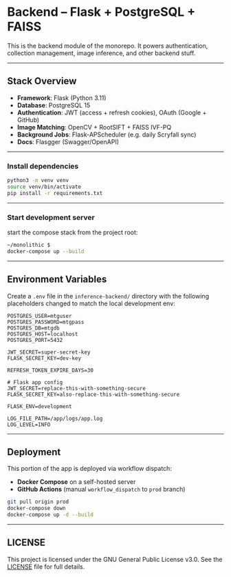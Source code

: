 # Backend – Flask + PostgreSQL + FAISS

This is the backend module of the monorepo. It powers authentication, collection management, image inference, and other backend stuff.

---

## Stack Overview

* **Framework**: Flask (Python 3.11)
* **Database**: PostgreSQL 15
* **Authentication**: JWT (access + refresh cookies), OAuth (Google + GitHub)
* **Image Matching**: OpenCV + RootSIFT + FAISS IVF-PQ
* **Background Jobs**: Flask-APScheduler (e.g. daily Scryfall sync)
* **Docs**: Flasgger (Swagger/OpenAPI)

---

### Install dependencies

```bash
python3 -m venv venv
source venv/bin/activate
pip install -r requirements.txt
```

---

### Start development server

start the compose stack from the project root:

```bash
~/monolithic $
docker-compose up --build
```

---

## Environment Variables

Create a `.env` file in the `inference-backend/` directory with the following placeholders changed to match the local development env:

```
POSTGRES_USER=mtguser
POSTGRES_PASSWORD=mtgpass
POSTGRES_DB=mtgdb
POSTGRES_HOST=localhost
POSTGRES_PORT=5432

JWT_SECRET=super-secret-key
FLASK_SECRET_KEY=dev-key

REFRESH_TOKEN_EXPIRE_DAYS=30

# Flask app config
JWT_SECRET=replace-this-with-something-secure
FLASK_SECRET_KEY=also-replace-this-with-something-secure

FLASK_ENV=development

LOG_FILE_PATH=/app/logs/app.log
LOG_LEVEL=INFO
```

---

## Deployment

This portion of the app is deployed via workflow dispatch:

* **Docker Compose** on a self-hosted server
* **GitHub Actions** (manual `workflow_dispatch` to `prod` branch)

```bash
git pull origin prod
docker-compose down
docker-compose up -d --build
```

---

## LICENSE

This project is licensed under the GNU General Public License v3.0.
See the [LICENSE](../LICENSE) file for full details.
